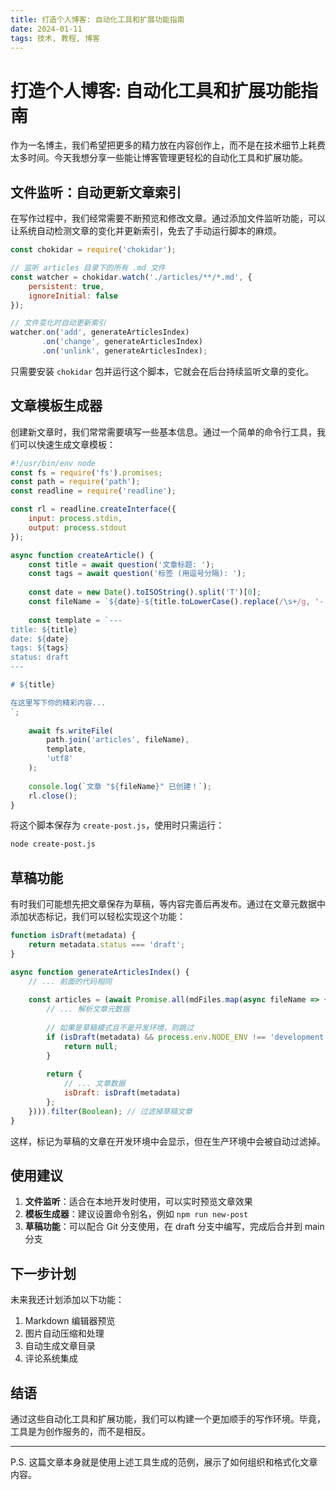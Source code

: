 ```yaml
---
title: 打造个人博客: 自动化工具和扩展功能指南
date: 2024-01-11
tags: 技术, 教程, 博客
---
```


# 打造个人博客: 自动化工具和扩展功能指南

作为一名博主，我们希望把更多的精力放在内容创作上，而不是在技术细节上耗费太多时间。今天我想分享一些能让博客管理更轻松的自动化工具和扩展功能。

## 文件监听：自动更新文章索引

在写作过程中，我们经常需要不断预览和修改文章。通过添加文件监听功能，可以让系统自动检测文章的变化并更新索引，免去了手动运行脚本的麻烦。

```javascript
const chokidar = require('chokidar');

// 监听 articles 目录下的所有 .md 文件
const watcher = chokidar.watch('./articles/**/*.md', {
    persistent: true,
    ignoreInitial: false
});

// 文件变化时自动更新索引
watcher.on('add', generateArticlesIndex)
       .on('change', generateArticlesIndex)
       .on('unlink', generateArticlesIndex);
```

只需要安装 `chokidar` 包并运行这个脚本，它就会在后台持续监听文章的变化。

## 文章模板生成器

创建新文章时，我们常常需要填写一些基本信息。通过一个简单的命令行工具，我们可以快速生成文章模板：

```javascript
#!/usr/bin/env node
const fs = require('fs').promises;
const path = require('path');
const readline = require('readline');

const rl = readline.createInterface({
    input: process.stdin,
    output: process.stdout
});

async function createArticle() {
    const title = await question('文章标题: ');
    const tags = await question('标签 (用逗号分隔): ');
    
    const date = new Date().toISOString().split('T')[0];
    const fileName = `${date}-${title.toLowerCase().replace(/\s+/g, '-')}.md`;
    
    const template = `---
title: ${title}
date: ${date}
tags: ${tags}
status: draft
---

# ${title}

在这里写下你的精彩内容...
`;
    
    await fs.writeFile(
        path.join('articles', fileName),
        template,
        'utf8'
    );
    
    console.log(`文章 "${fileName}" 已创建！`);
    rl.close();
}
```

将这个脚本保存为 `create-post.js`，使用时只需运行：

```bash
node create-post.js
```

## 草稿功能

有时我们可能想先把文章保存为草稿，等内容完善后再发布。通过在文章元数据中添加状态标记，我们可以轻松实现这个功能：

```javascript
function isDraft(metadata) {
    return metadata.status === 'draft';
}

async function generateArticlesIndex() {
    // ... 前面的代码相同
    
    const articles = (await Promise.all(mdFiles.map(async fileName => {
        // ... 解析文章元数据
        
        // 如果是草稿模式且不是开发环境，则跳过
        if (isDraft(metadata) && process.env.NODE_ENV !== 'development') {
            return null;
        }
        
        return {
            // ... 文章数据
            isDraft: isDraft(metadata)
        };
    }))).filter(Boolean); // 过滤掉草稿文章
}
```

这样，标记为草稿的文章在开发环境中会显示，但在生产环境中会被自动过滤掉。

## 使用建议

1. **文件监听**：适合在本地开发时使用，可以实时预览文章效果
2. **模板生成器**：建议设置命令别名，例如 `npm run new-post`
3. **草稿功能**：可以配合 Git 分支使用，在 draft 分支中编写，完成后合并到 main 分支

## 下一步计划

未来我还计划添加以下功能：

1. Markdown 编辑器预览
2. 图片自动压缩和处理
3. 自动生成文章目录
4. 评论系统集成

## 结语

通过这些自动化工具和扩展功能，我们可以构建一个更加顺手的写作环境。毕竟，工具是为创作服务的，而不是相反。

---
P.S. 这篇文章本身就是使用上述工具生成的范例，展示了如何组织和格式化文章内容。